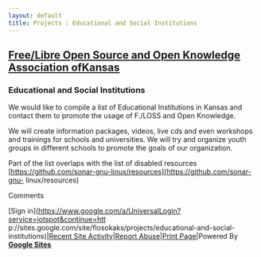 ```yaml
---
layout: default
title: Projects : Educational and Social Institutions
---
```

## [Free/Libre Open Source and Open Knowledge Association ofKansas](http://www.openkansas.us/)

###  Educational and Social Institutions

We would like to compile a list of Educational Institutions in Kansas and
contact them to promote the usage of F./LOSS and Open Knowledge.

  
We will create information packages, videos, live cds and even workshops and
trainings for schools and universities. We will try and organize youth groups
in different schools to promote the goals of our organization.

  

Part of the list overlaps with the list of disabled resources
[https://github.com/sonar-gnu-linux/resources](https://github.com/sonar-gnu-
linux/resources)

Comments

[Sign in](https://www.google.com/a/UniversalLogin?service=jotspot&continue=htt
p://sites.google.com/site/flosokaks/projects/educational-and-social-
institutions)|[Recent Site Activity](/system/app/pages/recentChanges)|[Report
Abuse](/system/app/pages/reportAbuse)|[Print Page](javascript:;)|Powered By
**[Google Sites](http://sites.google.com)**

